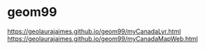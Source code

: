 # geom99
https://geolaurajaimes.github.io/geom99/myCanadaLyr.html
https://geolaurajaimes.github.io/geom99/myCanadaMapWeb.html
